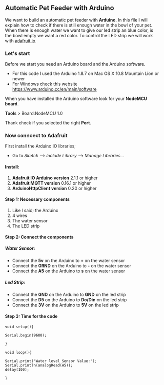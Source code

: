 ## Automatic Pet Feeder with Arduino 

We want to build an automatic pet feeder with **Arduino**. In this file I will explain how to check if there is still enough water in the bowl of your pet. When there is enough water we want to give our led strip an blue color, is the bowl empty we want a red color. To control the LED strip we will work with [adafruit.io](https://io.adafruit.com/).

### Let's start

Before we start you need an Arduino board and the Arduino software.
- For this code I used the Arduino 1.8.7 on Mac OS X 10.8 Mountain Lion or newer
- For Windows check this website https://www.arduino.cc/en/main/software

When you have installed the Arduino software look for your **NodeMCU board**.

**Tools** > Board:NodeMCU 1.0 

Thank check if you selected the right **Port**.

### Now conncect to Adafruit
First install the Arduino IO libraries;
- Go to *Sketch* --> *Include Library* --> *Manage Libraries...*
#### Install:
1. **Adafruit IO Arduino version** 2.1.1 or higher
2. **Adafruit MQTT version** 0.16.1 or higher
3. **ArduinoHttpClient version** 0.20 or higher


#### Step 1: Necessary components
1. Like I said; the Arduino
2. 4 wires 
3. The water sensor
4. The LED strip 

#### Step 2: Connect the components
##### Water Sensor:
- Connect the **5v** on the Arduino to **+** on the water sensor
- Connect the **GRND** on the Arduino to **-** on the water sensor
- Connect the **A5** on the Arduino to **s** on the water sensor
##### Led Strip:
- Connect the **GND** on the Arduino to **GND** on the led strip
- Connect the **D5** on the Arduino to **Do/Din** on the led strip
- Connect the **3V** on the Arduino to **5V** on the led strip

#### Step 3: Time for the code

```
void setup(){
 
Serial.begin(9600);
 
}
 
void loop(){
 
Serial.print("Water level Sensor Value:");
Serial.println(analogRead(A5));
delay(100);
 
}
```
